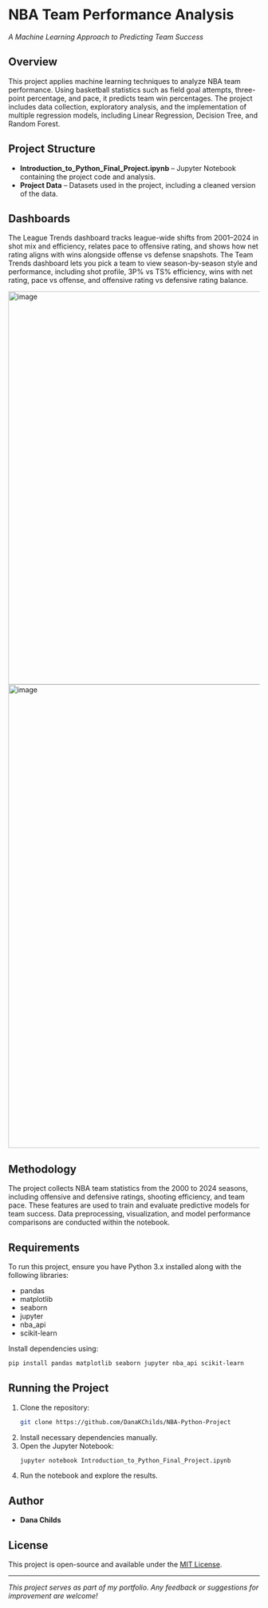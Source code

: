 # NBA Team Performance Analysis

*A Machine Learning Approach to Predicting Team Success*

## Overview

This project applies machine learning techniques to analyze NBA team performance. Using basketball statistics such as field goal attempts, three-point percentage, and pace, it predicts team win percentages. The project includes data collection, exploratory analysis, and the implementation of multiple regression models, including Linear Regression, Decision Tree, and Random Forest.

## Project Structure

- **Introduction_to_Python_Final_Project.ipynb** – Jupyter Notebook containing the project code and analysis.
- **Project Data** – Datasets used in the project, including a cleaned version of the data.

## Dashboards

The League Trends dashboard tracks league-wide shifts from 2001–2024 in shot mix and efficiency, relates pace to offensive rating, and shows how net rating aligns with wins alongside offense vs defense snapshots. The Team Trends dashboard lets you pick a team to view season-by-season style and performance, including shot profile, 3P% vs TS% efficiency, wins with net rating, pace vs offense, and offensive rating vs defensive rating balance.


<img width="1363" height="787" alt="image" src="https://github.com/user-attachments/assets/4f7ae7da-d3c1-4048-9db7-c4e4399f2bf6" />


<img width="1602" height="928" alt="image" src="https://github.com/user-attachments/assets/3c49841c-d1f2-40f1-99e6-2c1afe5bc9af" />


## Methodology

The project collects NBA team statistics from the 2000 to 2024 seasons, including offensive and defensive ratings, shooting efficiency, and team pace. These features are used to train and evaluate predictive models for team success. Data preprocessing, visualization, and model performance comparisons are conducted within the notebook.

## Requirements

To run this project, ensure you have Python 3.x installed along with the following libraries:

- pandas
- matplotlib
- seaborn
- jupyter
- nba_api
- scikit-learn

Install dependencies using:
```bash
pip install pandas matplotlib seaborn jupyter nba_api scikit-learn
```

## Running the Project

1. Clone the repository:
   ```bash
   git clone https://github.com/DanaKChilds/NBA-Python-Project
   ```
2. Install necessary dependencies manually.
3. Open the Jupyter Notebook:
   ```bash
   jupyter notebook Introduction_to_Python_Final_Project.ipynb
   ```
4. Run the notebook and explore the results.

## Author

- **Dana Childs**

## License

This project is open-source and available under the [MIT License](LICENSE).

---
*This project serves as part of my portfolio. Any feedback or suggestions for improvement are welcome!*
